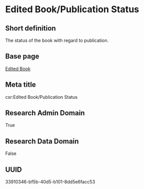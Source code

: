 # Edited Book/Publication Status
## Short definition
The status of the book with regard to publication.
## Base page
[Edited Book](https://github.com/EuroCRIS/CASRAI-Dictionairies/blob/main/Objects/Edited%20Book.md)
## Meta title
csr:Edited Book/Publication Status
## Research Admin Domain
True
## Research Data Domain
False
## UUID
33910346-bf5b-40d5-b101-8dd5e6facc53
